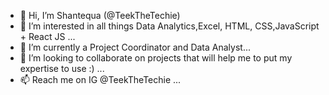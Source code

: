 - 👋 Hi, I’m Shantequa (@TeekTheTechie)
- 👀 I’m interested in all things Data Analytics,Excel, HTML, CSS,JavaScript + React JS ...
- 🌱 I’m currently a Project Coordinator and Data Analyst...
- 💞️ I’m looking to collaborate on projects that will help me to put my expertise to use :) ...
- 📫 Reach me on IG @TeekTheTechie ...

<!---
TeekTheTechie/TeekTheTechie is a ✨ special ✨ repository because its `README.md` (this file) appears on your GitHub profile.
You can click the Preview link to take a look at your changes.
--->
